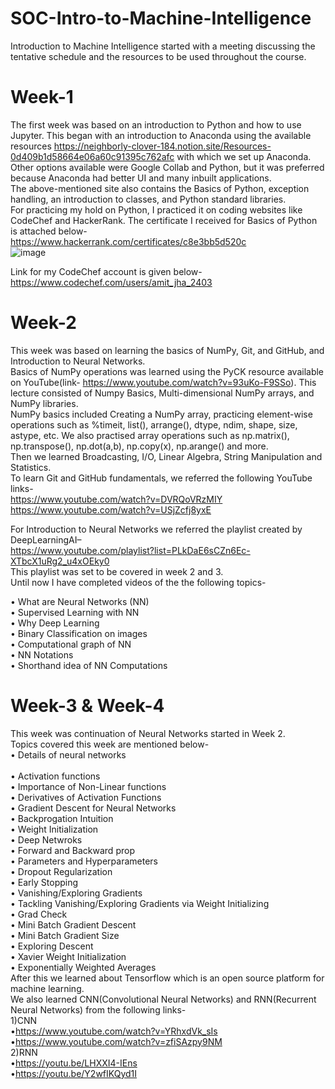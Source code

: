 # SOC-Intro-to-Machine-Intelligence
Introduction to Machine Intelligence started with a meeting discussing the tentative schedule and the resources to be used throughout the course. <br />
# Week-1
The first week was based on an introduction to Python and how to use Jupyter. This began with an introduction to Anaconda using the available resources https://neighborly-clover-184.notion.site/Resources-0d409b1d58664e06a60c91395c762afc with which we set up Anaconda. Other options available were Google Collab and Python, but it was preferred because Anaconda had better UI and many inbuilt applications. <br />
The above-mentioned site also contains the Basics of Python, exception handling, an introduction to classes, and Python standard libraries. <br />
For practicing my hold on Python, I practiced it on coding websites like CodeChef and HackerRank.
The certificate I received for Basics of Python is attached below-<br />
https://www.hackerrank.com/certificates/c8e3bb5d520c <br />
![image](https://user-images.githubusercontent.com/103212289/170549039-2f52b05d-6969-4dd4-9fa5-9557183b4665.png)

 
Link for my CodeChef account is given below- <br />
https://www.codechef.com/users/amit_jha_2403 <br />



# Week-2
This week was based on learning the basics of NumPy, Git, and GitHub, and Introduction to Neural Networks. <br />
Basics of NumPy operations was learned using the PyCK resource available on YouTube(link- https://www.youtube.com/watch?v=93uKo-F9SSo). This lecture consisted of Numpy Basics, Multi-dimensional NumPy arrays, and NumPy libraries. <br />
NumPy basics included Creating a NumPy array, practicing element-wise operations such as %timeit, list(), arrange(), dtype, ndim, shape, size, astype, etc. We also practised array operations such as np.matrix(), np.transpose(), np.dot(a,b), np.copy(x), np.arange() and more. <br />
Then we learned Broadcasting, I/O, Linear Algebra, String Manipulation and Statistics. <br />
To learn Git and GitHub fundamentals, we referred the following YouTube links- <br />
https://www.youtube.com/watch?v=DVRQoVRzMIY <br /> 
https://www.youtube.com/watch?v=USjZcfj8yxE <br />

For Introduction to Neural Networks we referred the playlist created by DeepLearningAI– <br />
https://www.youtube.com/playlist?list=PLkDaE6sCZn6Ec-XTbcX1uRg2_u4xOEky0 <br />
This playlist was set to be covered in week 2 and 3. <br />
Until now I have completed videos of the the following topics-<br />

•	What are Neural Networks (NN) <br />
•	Supervised Learning with NN <br />
•	Why Deep Learning <br />
•	Binary Classification on images <br />
•	Computational graph of NN<br />
•	NN Notations <br /> 
•	Shorthand idea of NN Computations <br />

# Week-3 & Week-4
This week was continuation of Neural Networks started in Week 2. <br />
Topics covered this week are mentioned below-<br />
• Details of neural networks<br />	
•	Activation functions<br />
•	Importance of Non-Linear functions <br />
•	Derivatives of Activation Functions<br />
•	Gradient Descent for Neural Networks <br /> 
• Backprogation Intuition<br />
•	Weight Initialization<br />
•	Deep Netwroks<br />
•	Forward and Backward prop<br />
•	Parameters and Hyperparameters<br />
•	Dropout Regularization<br />
•	Early Stopping<br />
•	Vanishing/Exploring Gradients <br />
•	Tackling Vanishing/Exploring Gradients via Weight Initializing <br />
•	Grad Check<br />
•	Mini Batch Gradient Descent<br />
•	Mini Batch Gradient Size<br />
•	Exploring Descent<br />
•	Xavier Weight Initialization<br />
•	Exponentially Weighted Averages<br />
After this we learned about Tensorflow which is an open source platform for machine learning. <br/>
We also learned CNN(Convolutional Neural Networks) and RNN(Recurrent Neural Networks) from the following links- <br />
1)CNN <br />
  •https://www.youtube.com/watch?v=YRhxdVk_sIs <br />
  •https://www.youtube.com/watch?v=zfiSAzpy9NM <br />
2)RNN <br />
  •https://youtu.be/LHXXI4-IEns <br />
  •https://youtu.be/Y2wfIKQyd1I <br />
 
 

